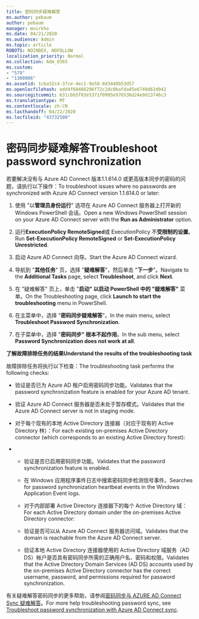 ```yaml
---
title: 密码同步疑难解答
ms.author: pebaum
author: pebaum
manager: mnirkhe
ms.date: 04/21/2020
ms.audience: Admin
ms.topic: article
ROBOTS: NOINDEX, NOFOLLOW
localization_priority: Normal
ms.collection: Adm_O365
ms.custom:
- "579"
- "1300006"
ms.assetid: 1cba32c4-37ce-4ec1-9e58-8d3440b53d57
ms.openlocfilehash: edd4f68466296f72c2dc0bafda45e6749d62d942
ms.sourcegitcommit: 631cbb5f03e5371f0995e976536d24e9d13746c3
ms.translationtype: MT
ms.contentlocale: zh-CN
ms.lasthandoff: 04/22/2020
ms.locfileid: "43732500"
---
```

# <a name="troubleshoot-password-synchronization"></a><span data-ttu-id="e7e6a-102">密码同步疑难解答</span><span class="sxs-lookup"><span data-stu-id="e7e6a-102">Troubleshoot password synchronization</span></span>

<span data-ttu-id="e7e6a-103">若要解决没有与 Azure AD Connect 版本1.1.614.0 或更高版本同步的密码的问题，请执行以下操作：</span><span class="sxs-lookup"><span data-stu-id="e7e6a-103">To troubleshoot issues where no passwords are synchronized with Azure AD Connect version 1.1.614.0 or later:</span></span>
  
1. <span data-ttu-id="e7e6a-104">使用 "以**管理员身份运行**" 选项在 Azure AD Connect 服务器上打开新的 Windows PowerShell 会话。</span><span class="sxs-lookup"><span data-stu-id="e7e6a-104">Open a new Windows PowerShell session on your Azure AD Connect server with the **Run as Administrator** option.</span></span>

2. <span data-ttu-id="e7e6a-105">运行**ExecutionPolicy RemoteSigned**或 ExecutionPolicy 不**受限制的设置**。</span><span class="sxs-lookup"><span data-stu-id="e7e6a-105">Run **Set-ExecutionPolicy RemoteSigned** or **Set-ExecutionPolicy Unrestricted**.</span></span>

3. <span data-ttu-id="e7e6a-106">启动 Azure AD Connect 向导。</span><span class="sxs-lookup"><span data-stu-id="e7e6a-106">Start the Azure AD Connect wizard.</span></span>

4. <span data-ttu-id="e7e6a-107">导航到 "**其他任务**" 页，选择 "**疑难解答**"，然后单击 "**下一步**"。</span><span class="sxs-lookup"><span data-stu-id="e7e6a-107">Navigate to the **Additional Tasks** page, select **Troubleshoot**, and click **Next**.</span></span>

5. <span data-ttu-id="e7e6a-108">在 "疑难解答" 页上，单击 "**启动" 以启动 PowerShell 中的 "疑难解答"** 菜单。</span><span class="sxs-lookup"><span data-stu-id="e7e6a-108">On the Troubleshooting page, click **Launch to start the troubleshooting** menu in PowerShell.</span></span>

6. <span data-ttu-id="e7e6a-109">在主菜单中，选择 "**密码同步疑难解答**"。</span><span class="sxs-lookup"><span data-stu-id="e7e6a-109">In the main menu, select **Troubleshoot Password Synchronization**.</span></span>

7. <span data-ttu-id="e7e6a-110">在子菜单中，选择 "**密码同步" 根本不起作用**。</span><span class="sxs-lookup"><span data-stu-id="e7e6a-110">In the sub menu, select **Password Synchronization does not work at all**.</span></span>

<span data-ttu-id="e7e6a-111">**了解故障排除任务的结果**</span><span class="sxs-lookup"><span data-stu-id="e7e6a-111">**Understand the results of the troubleshooting task**</span></span>
  
<span data-ttu-id="e7e6a-112">故障排除任务将执行以下检查：</span><span class="sxs-lookup"><span data-stu-id="e7e6a-112">The troubleshooting task performs the following checks:</span></span>
  
- <span data-ttu-id="e7e6a-113">验证是否已为 Azure AD 租户启用密码同步功能。</span><span class="sxs-lookup"><span data-stu-id="e7e6a-113">Validates that the password synchronization feature is enabled for your Azure AD tenant.</span></span>

- <span data-ttu-id="e7e6a-114">验证 Azure AD Connect 服务器是否未处于暂存模式。</span><span class="sxs-lookup"><span data-stu-id="e7e6a-114">Validates that the Azure AD Connect server is not in staging mode.</span></span>

- <span data-ttu-id="e7e6a-115">对于每个现有的本地 Active Directory 连接器（对应于现有的 Active Directory 林）：</span><span class="sxs-lookup"><span data-stu-id="e7e6a-115">For each existing on-premises Active Directory connector (which corresponds to an existing Active Directory forest):</span></span>

- 
  - <span data-ttu-id="e7e6a-116">验证是否已启用密码同步功能。</span><span class="sxs-lookup"><span data-stu-id="e7e6a-116">Validates that the password synchronization feature is enabled.</span></span>

  - <span data-ttu-id="e7e6a-117">在 Windows 应用程序事件日志中搜索密码同步检测信号事件。</span><span class="sxs-lookup"><span data-stu-id="e7e6a-117">Searches for password synchronization heartbeat events in the Windows Application Event logs.</span></span>

  - <span data-ttu-id="e7e6a-118">对于内部部署 Active Directory 连接器下的每个 Active Directory 域：</span><span class="sxs-lookup"><span data-stu-id="e7e6a-118">For each Active Directory domain under the on-premises Active Directory connector:</span></span>

  - <span data-ttu-id="e7e6a-119">验证是否可以从 Azure AD Connect 服务器访问域。</span><span class="sxs-lookup"><span data-stu-id="e7e6a-119">Validates that the domain is reachable from the Azure AD Connect server.</span></span>

  - <span data-ttu-id="e7e6a-120">验证本地 Active Directory 连接器使用的 Active Directory 域服务（AD DS）帐户是否具有密码同步所需的正确用户名、密码和权限。</span><span class="sxs-lookup"><span data-stu-id="e7e6a-120">Validates that the Active Directory Domain Services (AD DS) accounts used by the on-premises Active Directory connector has the correct username, password, and permissions required for password synchronization.</span></span>

<span data-ttu-id="e7e6a-121">有关疑难解答密码同步的更多帮助，请参阅[密码同步与 AZURE AD Connect Sync 疑难解答](https://docs.microsoft.com/azure/active-directory/connect/active-directory-aadconnectsync-troubleshoot-password-synchronization)。</span><span class="sxs-lookup"><span data-stu-id="e7e6a-121">For more help troubleshooting password sync, see [Troubleshoot password synchronization with Azure AD Connect sync](https://docs.microsoft.com/azure/active-directory/connect/active-directory-aadconnectsync-troubleshoot-password-synchronization).</span></span>
  